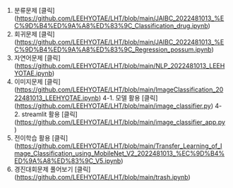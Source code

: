 1. 분류문제 [클릭] (https://github.com/LEEHYOTAE/LHT/blob/main/JAIBC_2022481013_%EC%9D%B4%ED%9A%A8%ED%83%9C_Classification_drug.ipynb)
2. 회귀문제 [클릭] (https://github.com/LEEHYOTAE/LHT/blob/main/JAIBC_2022481013_%EC%9D%B4%ED%9A%A8%ED%83%9C_Regression_possum.ipynb)
3. 자연어문제 [클릭] (https://github.com/LEEHYOTAE/LHT/blob/main/NLP_2022481013_LEEHYOTAE.ipynb)
4. 이미지문제 [클릭] (https://github.com/LEEHYOTAE/LHT/blob/main/ImageClassification_2022481013_LEEHYOTAE.ipynb)
4-1. 모델 활용 [클릭] (https://github.com/LEEHYOTAE/LHT/blob/main/image_classifier.py)
4-2. streamlit 활용 [클릭] (https://github.com/LEEHYOTAE/LHT/blob/main/image_classifier_app.py)
5. 전이학습 활용 [클릭] (https://github.com/LEEHYOTAE/LHT/blob/main/Transfer_Learning_of_Image_Classification_using_MobileNet_V2_2022481013_%EC%9D%B4%ED%9A%A8%ED%83%9C_V5.ipynb)
6. 경진대회문제 풀어보기 [클릭] (https://github.com/LEEHYOTAE/LHT/blob/main/trash.ipynb)
